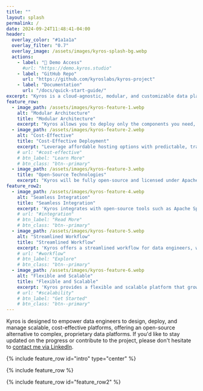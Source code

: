 ```yaml
---
title: ""
layout: splash
permalink: /
date: 2024-09-24T11:48:41-04:00
header:
  overlay_color: "#1a1a1a"
  overlay_filter: "0.7"
  overlay_image: /assets/images/kyros-splash-bg.webp
  actions:
    - label: "🚧 Demo Access"
      #url: "https://demo.kyros.studio"
    - label: "GitHub Repo"
      url: "https://github.com/kyroslabs/kyros-project"
    - label: "Documentation"
      url: "/docs/quick-start-guide/"
excerpt: "Kyros is a cloud-agnostic, modular, and customizable data platform 🚧 currently under construction 🚧, designed for flexibility and affordability."
feature_row:
  - image_path: /assets/images/kyros-feature-1.webp
    alt: "Modular Architecture"
    title: "Modular Architecture"
    excerpt: "Kyros allows you to deploy only the components you need, reducing complexity and costs. The platform integrates seamlessly with Apache Spark, dbt, and Apache Flink."
  - image_path: /assets/images/kyros-feature-2.webp
    alt: "Cost-Effective"
    title: "Cost-Effective Deployment"
    excerpt: "Leverage affordable hosting options with predictable, transparent pricing to suit businesses of all sizes."
    # url: "#cost-effective"
    # btn_label: "Learn More"
    # btn_class: "btn--primary"
  - image_path: /assets/images/kyros-feature-3.webp
    title: "Open-Source Technologies"
    excerpt: "Kyros will be fully open-source and licensed under Apache 2.0, supporting modern storage formats like Delta Lake, Apache Iceberg, and Apache Pinot."
feature_row2:
  - image_path: /assets/images/kyros-feature-4.webp
    alt: "Seamless Integration"
    title: "Seamless Integration"
    excerpt: 'Kyros integrates with open-source tools such as Apache Spark for large-scale data processing and Apache Flink for real-time stream processing.'
    # url: "#integration"
    # btn_label: "Read More"
    # btn_class: "btn--primary"
  - image_path: /assets/images/kyros-feature-5.webp
    alt: "Streamlined Workflow"
    title: "Streamlined Workflow"
    excerpt: 'Kyros offers a streamlined workflow for data engineers, with support for tools like dbt and Trino, simplifying the development of scalable data pipelines.'
    # url: "#workflow"
    # btn_label: "Explore"
    # btn_class: "btn--primary"
  - image_path: /assets/images/kyros-feature-6.webp
    alt: "Flexible and Scalable"
    title: "Flexible and Scalable"
    excerpt: 'Kyros provides a flexible and scalable platform that grows with your needs, minimizing operational overhead while maximizing efficiency.'
    # url: "#scalability"
    # btn_label: "Get Started"
    # btn_class: "btn--primary"
---
```


Kyros is designed to empower data engineers to design, deploy, and manage scalable, cost-effective platforms, offering an open-source alternative to complex, proprietary data platforms. If you\'d like to stay updated on the progress or contribute to the project, please don\'t hesitate to <a href="https://www.linkedin.com/in/benjaminberhault/" target="_blank">contact me via LinkedIn</a>.

{% include feature_row id="intro" type="center" %}

{% include feature_row %}

{% include feature_row id="feature_row2" %}